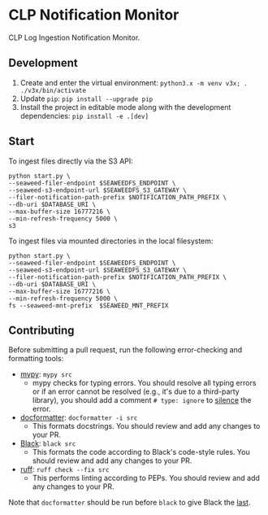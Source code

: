 # CLP Notification Monitor

CLP Log Ingestion Notification Monitor.

## Development

1. Create and enter the virtual environment:
   `python3.x -m venv v3x; . ./v3x/bin/activate`
2. Update `pip`:
   `pip install --upgrade pip`
3. Install the project in editable mode along with the development dependencies:
   `pip install -e .[dev]`

## Start

To ingest files directly via the S3 API:

```shell
python start.py \
--seaweed-filer-endpoint $SEAWEEDFS_ENDPOINT \
--seaweed-s3-endpoint-url $SEAWEEDFS_S3_GATEWAY \
--filer-notification-path-prefix $NOTIFICATION_PATH_PREFIX \
--db-uri $DATABASE_URI \
--max-buffer-size 16777216 \
--min-refresh-frequency 5000 \
s3
```

To ingest files via mounted directories in the local filesystem:

```shell
python start.py \
--seaweed-filer-endpoint $SEAWEEDFS_ENDPOINT \
--seaweed-s3-endpoint-url $SEAWEEDFS_S3_GATEWAY \
--filer-notification-path-prefix $NOTIFICATION_PATH_PREFIX \
--db-uri $DATABASE_URI \
--max-buffer-size 16777216 \
--min-refresh-frequency 5000 \
fs --seaweed-mnt-prefix  $SEAWEED_MNT_PREFIX
```

## Contributing

Before submitting a pull request, run the following error-checking and
formatting tools:

* [mypy][1]: `mypy src`
  * mypy checks for typing errors. You should resolve all typing errors or if an
    error cannot be resolved (e.g., it's due to a third-party library), you
    should add a comment `# type: ignore` to [silence][2] the error.
* [docformatter][3]: `docformatter -i src`
  * This formats docstrings. You should review and add any changes to your PR.
* [Black][4]: `black src`
  * This formats the code according to Black's code-style rules. You should
    review and add any changes to your PR.
* [ruff][6]: `ruff check --fix src`
  * This performs linting according to PEPs. You should review and add any
    changes to your PR.

Note that `docformatter` should be run before `black` to give Black the [last][5].

[1]: https://mypy.readthedocs.io/en/stable/index.html
[2]: https://mypy.readthedocs.io/en/stable/common_issues.html#spurious-errors-and-locally-silencing-the-checker
[3]: https://docformatter.readthedocs.io/en/latest/
[4]: https://black.readthedocs.io/en/stable/index.html
[5]: https://docformatter.readthedocs.io/en/latest/faq.html#interaction-with-black
[6]: https://beta.ruff.rs/docs/
